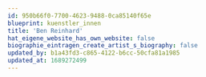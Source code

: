 ```yaml
---
id: 950b66f0-7700-4623-9488-0ca85140f65e
blueprint: kuenstler_innen
title: 'Ben Reinhard'
hat_eigene_website_has_own_website: false
biographie_eintragen_create_artist_s_biography: false
updated_by: b1a43fd3-c865-4122-b6cc-50cfa81a1985
updated_at: 1689272499
---
```

